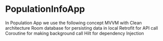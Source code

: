# PopulationInfoApp
In Population App we use the following concept  MVVM with Clean architecture Room database for persisting data in local Retrofit for API call Coroutine for making background call Hilt for dependency Injection
